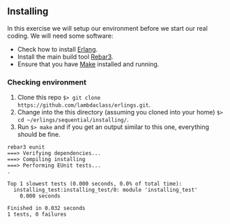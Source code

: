 Installing
--------

In this exercise we will setup our environment before we start our
real coding. We will need some software:

- Check how to install [Erlang](https://www.erlang.org/).
- Install the main build tool [Rebar3](https://github.com/erlang/rebar3).
- Ensure that you have [Make](https://en.wikipedia.org/wiki/Make_(software))
  installed and running.

### Checking environment

1. Clone this repo `$> git clone https://github.com/lambdaclass/erlings.git`.
2. Change into the this directory (assuming you cloned into your home) `$> cd ~/erlings/sequential/installing/`.
3. Run `$> make` and if you get an output similar to this one, everything should be fine.

~~~
rebar3 eunit
===> Verifying dependencies...
===> Compiling installing
===> Performing EUnit tests...
.

Top 1 slowest tests (0.000 seconds, 0.0% of total time):
  installing_test:installing_test/0: module 'installing_test'
    0.000 seconds

Finished in 0.032 seconds
1 tests, 0 failures
~~~
